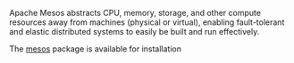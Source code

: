 Apache Mesos abstracts CPU, memory, storage, and other compute resources away from machines (physical or virtual), enabling fault-tolerant and elastic distributed systems to easily be built and run effectively.

The [mesos](https://aur.archlinux.org/packages/mesos/) package is available for installation